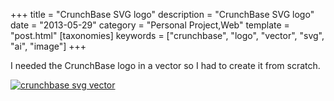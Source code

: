 +++
title = "CrunchBase SVG logo"
description = "CrunchBase SVG logo"
date = "2013-05-29"
category = "Personal Project,Web"
template = "post.html"
[taxonomies]
keywords = ["crunchbase", "logo", "vector", "svg", "ai", "image"]
+++

I needed the CrunchBase logo in a vector so I had to create it from
scratch.

<div class="center">
  <a href="/images/crunchbase.svg" target="_blank"><img alt="crunchbase svg vector" src="/images/crunchbase.svg" ></a>
</div>
